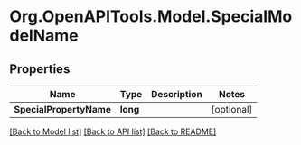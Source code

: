 
# Org.OpenAPITools.Model.SpecialModelName

## Properties

Name | Type | Description | Notes
------------ | ------------- | ------------- | -------------
**SpecialPropertyName** | **long** |  | [optional] 

[[Back to Model list]](../README.md#documentation-for-models)
[[Back to API list]](../README.md#documentation-for-api-endpoints)
[[Back to README]](../README.md)

